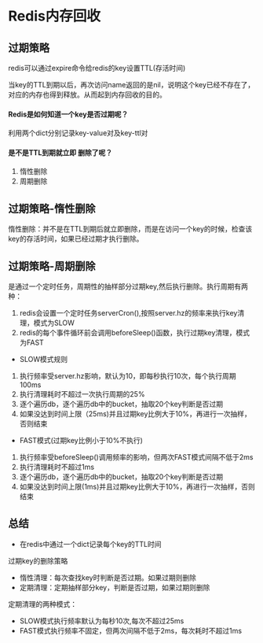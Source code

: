 # Redis内存回收

## 过期策略

redis可以通过expire命令给redis的key设置TTL(存活时间)

当key的TTL到期以后，再次访问name返回的是nil，说明这个key已经不存在了，对应的内存也得到释放。从而起到内存回收的目的。


#### Redis是如何知道一个key是否过期呢？
利用两个dict分别记录key-value对及key-ttl对

#### 是不是TTL到期就立即 删除了呢？
1. 惰性删除
2. 周期删除



## 过期策略-惰性删除
惰性删除：并不是在TTL到期后就立即删除，而是在访问一个key的时候，检查该key的存活时间，如果已经过期才执行删除。


## 过期策略-周期删除
是通过一个定时任务，周期性的抽样部分过期key,然后执行删除。执行周期有两种：

1. redis会设置一个定时任务serverCron(),按照server.hz的频率来执行key清理，模式为SLOW
2. redis的每个事件循环前会调用beforeSleep()函数，执行过期key清理，模式为FAST

+ SLOW模式规则
1. 执行频率受server.hz影响，默认为10，即每秒执行10次，每个执行周期100ms
2. 执行清理耗时不超过一次执行周期的25%
3. 逐个遍历db，逐个遍历db中的bucket，抽取20个key判断是否过期
4. 如果没达到时间上限（25ms)并且过期key比例大于10%，再进行一次抽样，否则结束

+ FAST模式(过期key比例小于10%不执行)
1. 执行频率受beforeSleep()调用频率的影响，但两次FAST模式间隔不低于2ms
2. 执行清理耗时不超过1ms
3. 逐个遍历db，逐个遍历db中的bucket，抽取20个key判断是否过期
4. 如果没达到时间上限(1ms)并且过期key比例大于10%，再进行一次抽样，否则结束


## 总结
+ 在redis中通过一个dict记录每个key的TTL时间

过期key的删除策略
+ 惰性清理：每次查找key时判断是否过期。如果过期则删除
+ 定期清理：定期抽样部分key，判断是否过期，如果过期则删除

定期清理的两种模式：
+ SLOW模式执行频率默认为每秒10次,每次不超过25ms
+ FAST模式执行频率不固定，但两次间隔不低于2ms，每次耗时不超过1ms